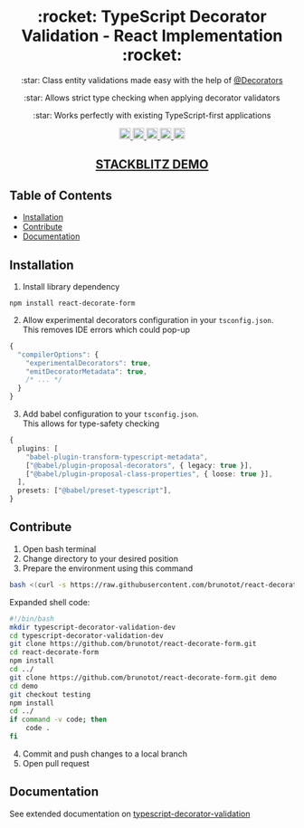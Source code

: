 <h1 align="center">:rocket: TypeScript Decorator Validation - React Implementation :rocket:</h1>

<p align="center">:star: Class entity validations made easy with the help of 
 <a href="https://www.typescriptlang.org/docs/handbook/decorators.html">@Decorators</a>
</p>
<p align="center">:star: Allows strict type checking when applying decorator validators</p>
<p align="center">:star: Works perfectly with existing TypeScript-first applications</p>

<p align="center">
 <a href="https://npmcharts.com/compare/react-decorate-form?minimal=true">
  <img alt="Downloads per month" src="https://img.shields.io/npm/dm/react-decorate-form" height="20"/>
 </a>
 
 <a href="https://www.npmjs.com/package/react-decorate-form">
  <img alt="NPM Version" src="https://img.shields.io/npm/v/react-decorate-form.svg" height="20"/>
 </a>
 
 <a href="https://github.com/brunotot/react-decorate-form/graphs/contributors">
  <img alt="Contributors" src="https://img.shields.io/github/contributors/brunotot/react-decorate-form" height="20"/>
 </a>
 
 <a href="https://github.com/brunotot/react-decorate-form/graphs/commit-activity">
  <img alt="Maintained" src="https://img.shields.io/badge/Maintained%3F-yes-green.svg" height="20"/>
 </a>
 
 <a href="#">
  <img alt="Awesome badge" src="https://awesome.re/badge.svg" height="20"/>
 </a>
 
 <h2 align="center">
  <a href="https://stackblitz.com/edit/react-ts-d3swd2?file=src%2FApp.tsx&file=src%2Fmodel%2FUserForm.ts">STACKBLITZ DEMO</a>
 </h2>
</p>

## Table of Contents

- [Installation](#installation)
- [Contribute](#contribute)
- [Documentation](#documentation)

## Installation

1. Install library dependency
```
npm install react-decorate-form
```
2. Allow experimental decorators configuration in your `tsconfig.json`. 
   <br>This removes IDE errors which could pop-up
```ts
{
  "compilerOptions": {
    "experimentalDecorators": true,
    "emitDecoratorMetadata": true,
    /* ... */
  }
}
```
3. Add babel configuration to your `tsconfig.json`.
   <br>This allows for type-safety checking
```ts
{
  plugins: [
    "babel-plugin-transform-typescript-metadata",
    ["@babel/plugin-proposal-decorators", { legacy: true }],
    ["@babel/plugin-proposal-class-properties", { loose: true }],
  ],
  presets: ["@babel/preset-typescript"],
}
```

## Contribute

1. Open bash terminal
2. Change directory to your desired position
3. Prepare the environment using this command
```bash
bash <(curl -s https://raw.githubusercontent.com/brunotot/react-decorate-form/master/contribute/setup.sh)
```
Expanded shell code:
```bash
#!/bin/bash
mkdir typescript-decorator-validation-dev
cd typescript-decorator-validation-dev
git clone https://github.com/brunotot/react-decorate-form.git
cd react-decorate-form
npm install
cd ../
git clone https://github.com/brunotot/react-decorate-form.git demo
cd demo
git checkout testing
npm install
cd ../
if command -v code; then
    code .
fi
```
4. Commit and push changes to a local branch
5. Open pull request

## Documentation

See extended documentation on [typescript-decorator-validation](https://github.com/brunotot/typescript-decorator-validation#readme)
